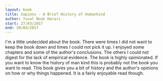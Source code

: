 ```yaml
---
layout: book
title: Sapiens - A Brief History of Humankind 
author: Yuval Noah Harari
start: 27/03/2017
end: 30/04/2017
---
```


I'm a little undecided about the book. There were times I did not want to keep the book down and times I could not pick it up. I enjoyed some chapters and some of the author's conclusions. The others I could not digest for the lack of empirical evidence. The book is highly opinionated. If you want to know the history of man kind this is probably not the book you want to read. This book gives you a bit of history and the author's opinions on how or why things happened. It is a fairly enjoyable read though.